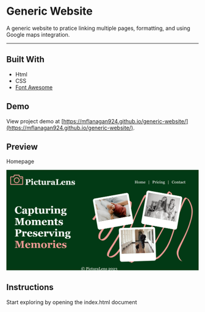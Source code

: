 # Generic Website

A generic website to pratice linking multiple pages, formatting, and using Google maps integration.

---

## Built With
* Html
* CSS
* [Font Awesome](https://fontawesome.com)

## Demo

View project demo at [https://mflanagan924.github.io/generic-website/](https://mflanagan924.github.io/generic-website/).

## Preview

Homepage

<img src="https://raw.githubusercontent.com/mflanagan924/generic-website/main/Preview.PNG"></img>

## Instructions

Start exploring by opening the index.html document
